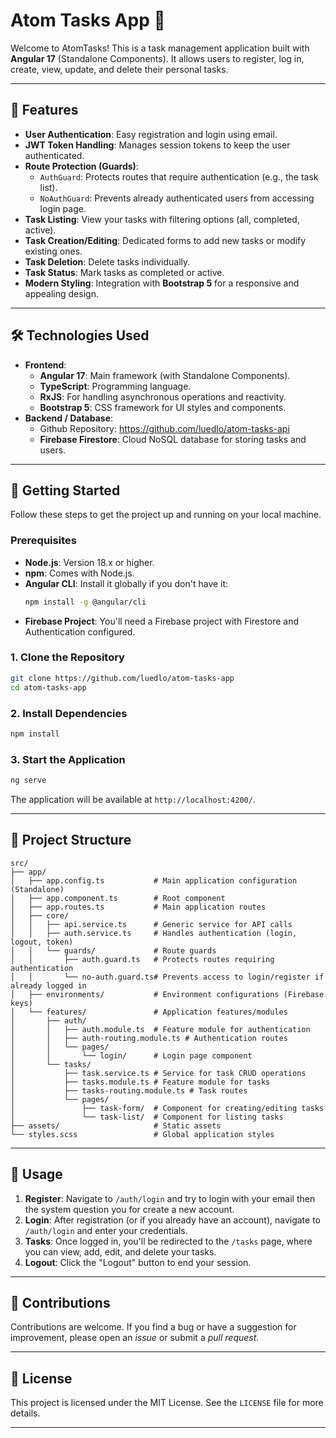 # Atom Tasks App 🚀

Welcome to AtomTasks! This is a task management application built with **Angular 17** (Standalone Components). It allows users to register, log in, create, view, update, and delete their personal tasks.

---

## 🌟 Features

* **User Authentication**: Easy registration and login using email.
* **JWT Token Handling**: Manages session tokens to keep the user authenticated.
* **Route Protection (Guards)**:
    * `AuthGuard`: Protects routes that require authentication (e.g., the task list).
    * `NoAuthGuard`: Prevents already authenticated users from accessing login page.
* **Task Listing**: View your tasks with filtering options (all, completed, active).
* **Task Creation/Editing**: Dedicated forms to add new tasks or modify existing ones.
* **Task Deletion**: Delete tasks individually.
* **Task Status**: Mark tasks as completed or active.
* **Modern Styling**: Integration with **Bootstrap 5** for a responsive and appealing design.

---

## 🛠️ Technologies Used

* **Frontend**:
    * **Angular 17**: Main framework (with Standalone Components).
    * **TypeScript**: Programming language.
    * **RxJS**: For handling asynchronous operations and reactivity.
    * **Bootstrap 5**: CSS framework for UI styles and components.
* **Backend / Database**:
    * Github Repository: https://github.com/luedlo/atom-tasks-api
    * **Firebase Firestore**: Cloud NoSQL database for storing tasks and users.

---

## 🚀 Getting Started

Follow these steps to get the project up and running on your local machine.

### Prerequisites

* **Node.js**: Version 18.x or higher.
* **npm**: Comes with Node.js.
* **Angular CLI**: Install it globally if you don't have it:
    ```bash
    npm install -g @angular/cli
    ```
* **Firebase Project**: You'll need a Firebase project with Firestore and Authentication configured.

### 1. Clone the Repository

```bash
git clone https://github.com/luedlo/atom-tasks-app
cd atom-tasks-app
````

### 2\. Install Dependencies

```bash
npm install
```

### 3\. Start the Application

```bash
ng serve
```

The application will be available at `http://localhost:4200/`.

-----

## 📂 Project Structure

```
src/
├── app/
│   ├── app.config.ts           # Main application configuration (Standalone)
│   ├── app.component.ts        # Root component
│   ├── app.routes.ts           # Main application routes
│   ├── core/
│   │   ├── api.service.ts      # Generic service for API calls
│   │   ├── auth.service.ts     # Handles authentication (login, logout, token)
│   │   └── guards/             # Route guards
│   │       ├── auth.guard.ts   # Protects routes requiring authentication
│   │       └── no-auth.guard.ts# Prevents access to login/register if already logged in
│   ├── environments/           # Environment configurations (Firebase keys)
│   └── features/               # Application features/modules
│       ├── auth/
│       │   ├── auth.module.ts  # Feature module for authentication
│       │   ├── auth-routing.module.ts # Authentication routes
│       │   └── pages/
│       │       └── login/      # Login page component
│       └── tasks/
│           ├── task.service.ts # Service for task CRUD operations
│           ├── tasks.module.ts # Feature module for tasks
│           ├── tasks-routing.module.ts # Task routes
│           └── pages/
│               ├── task-form/  # Component for creating/editing tasks
│               └── task-list/  # Component for listing tasks
├── assets/                     # Static assets
└── styles.scss                 # Global application styles
```

-----

## 📝 Usage

1.  **Register**: Navigate to `/auth/login` and try to login with your email then the system question you for create a new account.
2.  **Login**: After registration (or if you already have an account), navigate to `/auth/login` and enter your credentials.
3.  **Tasks**: Once logged in, you'll be redirected to the `/tasks` page, where you can view, add, edit, and delete your tasks.
4.  **Logout**: Click the "Logout" button to end your session.

-----

## 🤝 Contributions

Contributions are welcome. If you find a bug or have a suggestion for improvement, please open an *issue* or submit a *pull request*.

-----

## 📄 License

This project is licensed under the MIT License. See the `LICENSE` file for more details.

-----

```
```
